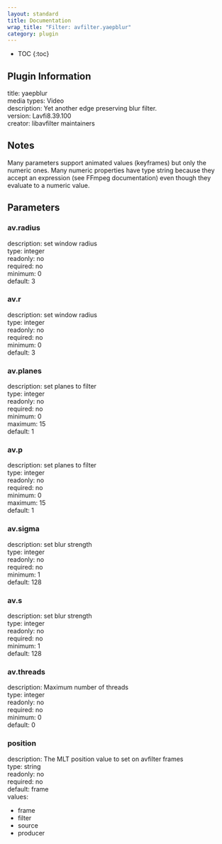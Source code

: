 ```yaml
---
layout: standard
title: Documentation
wrap_title: "Filter: avfilter.yaepblur"
category: plugin
---
```

* TOC
{:toc}

## Plugin Information

title: yaepblur  
media types:
Video  
description: Yet another edge preserving blur filter.  
version: Lavfi8.39.100  
creator: libavfilter maintainers  

## Notes

Many parameters support animated values (keyframes) but only the numeric ones. Many numeric properties have type string because they accept an expression (see FFmpeg documentation) even though they evaluate to a numeric value.

## Parameters

### av.radius

  
description:
set window radius  
type: integer  
readonly: no  
required: no  
minimum: 0  
default: 3  

### av.r

  
description:
set window radius  
type: integer  
readonly: no  
required: no  
minimum: 0  
default: 3  

### av.planes

  
description:
set planes to filter  
type: integer  
readonly: no  
required: no  
minimum: 0  
maximum: 15  
default: 1  

### av.p

  
description:
set planes to filter  
type: integer  
readonly: no  
required: no  
minimum: 0  
maximum: 15  
default: 1  

### av.sigma

  
description:
set blur strength  
type: integer  
readonly: no  
required: no  
minimum: 1  
default: 128  

### av.s

  
description:
set blur strength  
type: integer  
readonly: no  
required: no  
minimum: 1  
default: 128  

### av.threads

  
description:
Maximum number of threads  
type: integer  
readonly: no  
required: no  
minimum: 0  
default: 0  

### position

  
description:
The MLT position value to set on avfilter frames  
type: string  
readonly: no  
required: no  
default: frame  
values:  

* frame
* filter
* source
* producer

